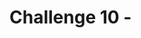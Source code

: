 # Challenge 10 - <Title of Challenge> - Coach's Guide 

[< Previous Solution](./Solution-09.md) - **[Home](./README.md)** - [Next Solution >](./Solution-11.md)

## Notes & Guidance

This is the only section you need to include.

Use general non-bulleted text for the beginning of a solution area for this challenge

- Then move into bullets
  - And sub-bullets and even
    - sub-sub-bullets

Break things apart with more than one bullet list

- Like this
- One
- Right
- Here
